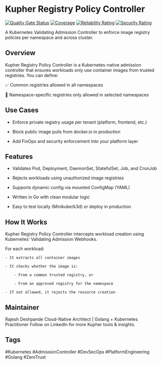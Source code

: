 # Kupher Registry Policy Controller
[![Quality Gate Status](https://sonarcloud.io/api/project_badges/measure?project=kupher-tools_registry-policy-controller&metric=alert_status)](https://sonarcloud.io/summary/new_code?id=kupher-tools_registry-policy-controller)
[![Coverage](https://sonarcloud.io/api/project_badges/measure?project=kupher-tools_registry-policy-controller&metric=coverage)](https://sonarcloud.io/summary/new_code?id=kupher-tools_registry-policy-controller)
[![Reliability Rating](https://sonarcloud.io/api/project_badges/measure?project=kupher-tools_registry-policy-controller&metric=reliability_rating)](https://sonarcloud.io/summary/new_code?id=kupher-tools_registry-policy-controller)
[![Security Rating](https://sonarcloud.io/api/project_badges/measure?project=kupher-tools_registry-policy-controller&metric=security_rating)](https://sonarcloud.io/summary/new_code?id=kupher-tools_registry-policy-controller)

A Kubernetes Validating Admission Controller to enforce image registry policies per namespace and across cluster.

## Overview
Kupher Registry Policy Controller is a Kubernetes-native admission controller that ensures workloads only use container images from trusted registries. You can define:

✅ Common registries allowed in all namespaces

🎯 Namespace-specific registries only allowed in selected namespaces

## Use Cases
- Enforce private registry usage per tenant (platform, frontend, etc.)

- Block public image pulls from docker.io in production

- Add FinOps and security enforcement into your platform layer

## Features
- Validates Pod, Deployment, DaemonSet, StatefulSet, Job, and CronJob

- Rejects workloads using unauthorized image registries

- Supports dynamic config via mounted ConfigMap (YAML)

- Written in Go with clean modular logic

- Easy to test locally (Minikube/k3d) or deploy in production

## How It Works
Kupher Registry Policy Controller intercepts workload creation using Kubernetes' Validating Admission Webhooks.

For each workload:

    - It extracts all container images

    - It checks whether the image is:

        - From a common trusted registry, or

        - From an approved registry for the namespace

    - If not allowed, it rejects the resource creation

## Maintainer
Rajesh Deshpande
Cloud-Native Architect | Golang + Kubernetes Practitioner
Follow on LinkedIn for more Kupher tools & insights.

## Tags
#Kubernetes #AdmissionController #DevSecOps #PlatformEngineering #Golang #ZeroTrust
